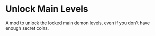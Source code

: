# Unlock Main Levels

A mod to unlock the locked main demon levels, even if you don't have enough secret coins.  